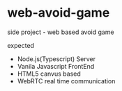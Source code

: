 # web-avoid-game
side project - web based avoid game


expected 

- Node.js(Typescript) Server
- Vanila Javascript FrontEnd
- HTML5 canvus based
- WebRTC real time communication
